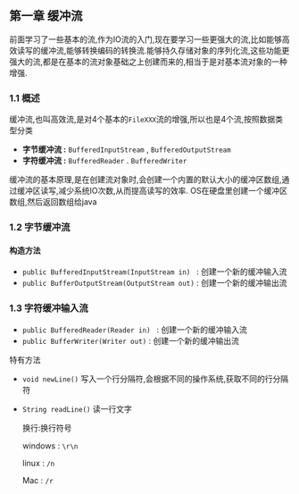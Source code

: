 ## 第一章 缓冲流

前面学习了一些基本的流,作为IO流的入门,现在要学习一些更强大的流,比如能够高效读写的缓冲流,能够转换编码的转换流.能够持久存储对象的序列化流,这些功能更强大的流,都是在基本的流对象基础之上创建而来的,相当于是对基本流对象的一种增强.

### 1.1 概述

缓冲流,也叫高效流,是对4个基本的`FileXXX`流的增强,所以也是4个流,按照数据类型分类

- **字节缓冲流 :** `BufferedInputStream` , `BufferedOutputStream`
- **字符缓冲流 :** `BufferedReader` . `BufferedWriter`

缓冲流的基本原理,是在创建流对象时,会创建一个内置的默认大小的缓冲区数组,通过缓冲区读写,减少系统IO次数,从而提高读写的效率. OS在硬盘里创建一个缓冲区数组,然后返回数组给java

### 1.2 字节缓冲流

#### 构造方法

- `public BufferedInputStream(InputStream in) ` : 创建一个新的缓冲输入流
- `public BufferOutputStream(OutputStream out)` : 创建一个新的缓冲输出流

### 1.3 字符缓冲输入流

- `public BufferedReader(Reader in) ` : 创建一个新的缓冲输入流
- `public BufferWriter(Writer out)` : 创建一个新的缓冲输出流

特有方法

- `void newLine()`  写入一个行分隔符,会根据不同的操作系统,获取不同的行分隔符

- `String readLine()` 读一行文字

  换行:换行符号

  windows : `\r\n`

  linux : `/n`

  Mac : `/r`

